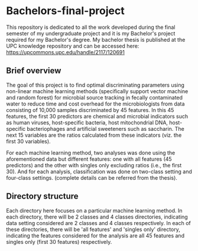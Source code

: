 # Bachelors-final-project
This repository is dedicated to all the work developed during the final semester of my undergraduate project and it is my Bachelor's project required for my Bachelor's degree. My bachelor thesis is published at the UPC knowledge repository and can be accessed here: https://upcommons.upc.edu/handle/2117/120691

## Brief overview
The goal of this project is to find optimal discriminating parameters using non-linear machine learning methods (specifically support vector machine and random forest) for microbial source tracking in fecally contaminated water to reduce time and cost overhead for the microbiologists from data consisting of 10,000 samples discriminated by 45 features. 
In this 45 features, the first 30 predictors are chemical and microbial indicators such as human viruses, host-specific bacteria, host mitochondrial DNA, host-specific bacteriophages and artificial sweeteners such as saccharin. The next 15 variables are the ratios calculated from these indicators (viz. the first 30 variables). 

For each machine learning method, two analyses was done using the aforementioned data but different features: one with all features (45 predictors) and the other with singles only excluding ratios (i.e., the first 30). And for each analysis, classification was done on two-class setting and four-class settings. (complete details can be referred from the thesis). 

## Directory structure
Each directory here focuses on a particular machine learning method. In each directory, there will be 2 classes and 4 classes directories, indicating data setting considered are 2 classes and 4 classes respectively. In each of these directories, there will be 'all features' and 'singles only' directory, indicating the features considered for the analysis are all 45 features and singles only (first 30 features) respectively.
